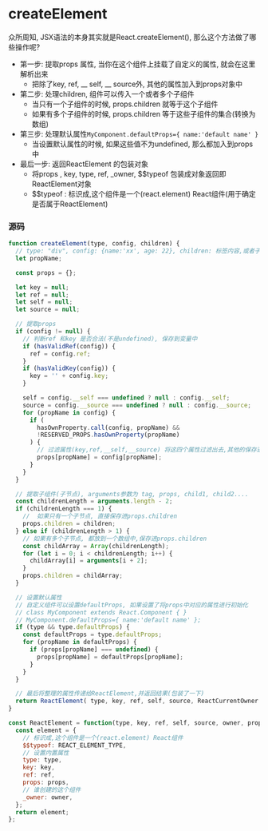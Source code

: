 #	createElement
众所周知, JSX语法的本身其实就是React.createElement(), 那么这个方法做了哪些操作呢?

+	第一步: 提取props 属性, 当你在这个组件上挂载了自定义的属性, 就会在这里解析出来
	-	把除了key, ref, __ self, __ source外, 其他的属性加入到props对象中
+	第二步: 处理children, 组件可以传入一个或者多个子组件
	-	当只有一个子组件的时候, props.children 就等于这个子组件
	- 	如果有多个子组件的时候, props.children 等于这些子组件的集合(转换为数组)
+	第三步: 处理默认属性```MyComponent.defaultProps={ name:'default name' }```
	-	当设置默认属性的时候, 如果这些值不为undefined, 那么都加入到props中
+	最后一步: 返回ReactElement 的包装对象
	-	将props , key, type, ref, _owner, $$typeof 包装成对象返回即ReactElement对象
	- 	$$typeof : 标识成,这个组件是一个(react.element) React组件(用于确定是否属于ReactElement)

###	源码
```js
function createElement(type, config, children) {
  // type: "div", config: {name:'xx', age: 22}, children: 标签内容,或者子组件
  let propName;

  const props = {};

  let key = null;
  let ref = null;
  let self = null;
  let source = null;

  // 提取props
  if (config != null) {
    // 判断ref 和key 是否合法(不是undefined), 保存到变量中
    if (hasValidRef(config)) {
      ref = config.ref;
    }
    if (hasValidKey(config)) {
      key = '' + config.key;
    }

    self = config.__self === undefined ? null : config.__self;
    source = config.__source === undefined ? null : config.__source;
    for (propName in config) {
      if (
        hasOwnProperty.call(config, propName) &&
        !RESERVED_PROPS.hasOwnProperty(propName)
      ) {
        // 过滤属性(key,ref,__self,__source) 将这四个属性过滤出去,其他的保存进props对象中
        props[propName] = config[propName];
      }
    }
  }

  // 提取子组件(子节点), arguments参数为 tag, props, child1, child2....
  const childrenLength = arguments.length - 2;
  if (childrenLength === 1) {
    //  如果只有一个子节点, 直接保存进props.children
    props.children = children;
  } else if (childrenLength > 1) {
    // 如果有多个子节点, 都放到一个数组中,保存进props.children
    const childArray = Array(childrenLength);
    for (let i = 0; i < childrenLength; i++) {
      childArray[i] = arguments[i + 2];
    }
    props.children = childArray;
  }

  // 设置默认属性
  // 自定义组件可以设置defaultProps, 如果设置了将props中对应的属性进行初始化
  // class MyComponent extends React.Component { }
  // MyComponent.defaultProps={ name:'default name' };
  if (type && type.defaultProps) {
    const defaultProps = type.defaultProps;
    for (propName in defaultProps) {
      if (props[propName] === undefined) {
        props[propName] = defaultProps[propName];
      }
    }
  }

  // 最后将整理的属性传递给ReactElement,并返回结果(包装了一下)
  return ReactElement( type, key, ref, self, source, ReactCurrentOwner.current, props, );
}

const ReactElement = function(type, key, ref, self, source, owner, props) {
  const element = {
    // 标识成,这个组件是一个(react.element) React组件
    $$typeof: REACT_ELEMENT_TYPE,
    // 设置内置属性
    type: type,
    key: key,
    ref: ref,
    props: props,
    // 谁创建的这个组件
    _owner: owner,
  };
  return element;
};

```